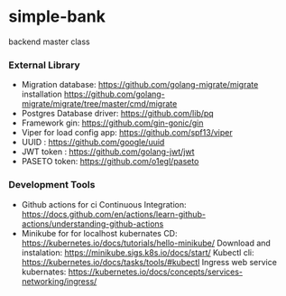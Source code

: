 # simple-bank
backend master class

### External Library
- Migration database: 
https://github.com/golang-migrate/migrate
installation https://github.com/golang-migrate/migrate/tree/master/cmd/migrate
- Postgres Database driver: https://github.com/lib/pq
- Framework gin: https://github.com/gin-gonic/gin
- Viper for load config app: https://github.com/spf13/viper
- UUID : https://github.com/google/uuid
- JWT token : https://github.com/golang-jwt/jwt
- PASETO token: https://github.com/o1egl/paseto

### Development Tools
- Github actions for ci Continuous Integration: https://docs.github.com/en/actions/learn-github-actions/understanding-github-actions
- Minikube for for localhost kubernates CD: https://kubernetes.io/docs/tutorials/hello-minikube/
Download and instalation: https://minikube.sigs.k8s.io/docs/start/
Kubectl cli: https://kubernetes.io/docs/tasks/tools/#kubectl
Ingress web service kubernates: https://kubernetes.io/docs/concepts/services-networking/ingress/